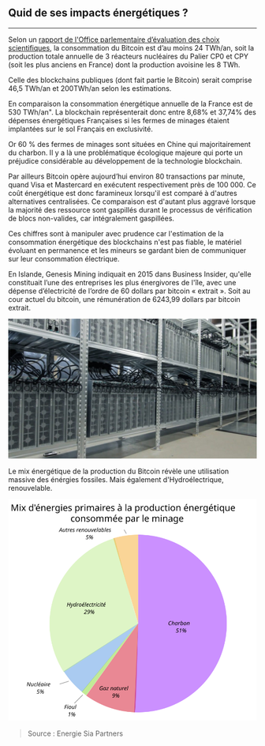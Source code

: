 ## Quid de ses impacts énergétiques ?
---

Selon un [rapport de l'Office parlementaire d’évaluation des choix scientifiques](../../sources/rapport_OPECST_blockchain.pdf), la consommation du Bitcoin est d’au moins 24 TWh/an, soit la production totale annuelle de 3 réacteurs nucléaires du Palier CP0 et CPY (soit les plus anciens en France) dont la production avoisine les 8 TWh. 

Celle des blockchains publiques (dont fait partie le Bitcoin) serait comprise 46,5 TWh/an et 200TWh/an selon les estimations.

En comparaison la consommation énergétique annuelle de la France est de 530 TWh/an". La blockchain représenterait donc entre 8,68% et 37,74% des dépenses énergétiques Françaises si les fermes de minages étaient implantées sur le sol Français en exclusivité.

Or 60 % des fermes de minages sont situées en Chine qui majoritairement du charbon. Il y a là une problématique écologique majeure qui porte un préjudice considérable au développement de la technologie blockchain.

Par ailleurs Bitcoin opère aujourd’hui environ 80 transactions par minute, quand Visa et Mastercard en exécutent respectivement près de 100 000. Ce coût énergétique est donc faramineux lorsqu'il est comparé à d'autres alternatives centralisées. Ce comparaison est d'autant plus aggravé lorsque la majorité des ressource sont gaspillés durant le processus de vérification de blocs non-valides, car intégralement gaspillées.

Ces chiffres sont à manipuler avec prudence car l'estimation de la consommation énergétique des blockchains n'est pas fiable, le matériel évoluant en permanence et les mineurs se gardant bien de communiquer sur leur consommation électrique.

En Islande, Genesis Mining indiquait en 2015 dans Business Insider, qu'elle constituait l’une des entreprises les plus énergivores de l'île, avec une dépense d’électricité de l’ordre de 60 dollars par bitcoin « extrait ». Soit au cour actuel du bitcoin, une rémunération de 6243,99 dollars par bitcoin extrait.

![La ferme Genesis mining](../../images/genesis_mining.jpg)

Le mix énergétique de la production du Bitcoin révèle une utilisation massive des énérgies fossiles. Mais également d'Hydroélectrique, renouvelable.

![mix_energetique_bitcoin](../../images/mix_energetique_bitcoin.svg)

> Source : Energie Sia Partners

[//]: # (TODO: COMPLETE PART BC IMPACT ENERG)

[//]: # (TODO: RETRANSCRIRE ThinkerView)
